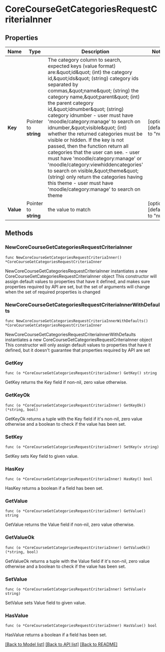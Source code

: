 # CoreCourseGetCategoriesRequestCriteriaInner

## Properties

Name | Type | Description | Notes
------------ | ------------- | ------------- | -------------
**Key** | Pointer to **string** | The category column to search, expected keys (value format) are:\&quot;id\&quot; (int) the category id,\&quot;ids\&quot; (string) category ids separated by commas,\&quot;name\&quot; (string) the category name,\&quot;parent\&quot; (int) the parent category id,\&quot;idnumber\&quot; (string) category idnumber - user must have &#39;moodle/category:manage&#39; to search on idnumber,\&quot;visible\&quot; (int) whether the returned categories must be visible or hidden. If the key is not passed,                                              then the function return all categories that the user can see. - user must have &#39;moodle/category:manage&#39; or &#39;moodle/category:viewhiddencategories&#39; to search on visible,\&quot;theme\&quot; (string) only return the categories having this theme - user must have &#39;moodle/category:manage&#39; to search on theme | [optional] [default to "null"]
**Value** | Pointer to **string** | the value to match | [optional] [default to "null"]

## Methods

### NewCoreCourseGetCategoriesRequestCriteriaInner

`func NewCoreCourseGetCategoriesRequestCriteriaInner() *CoreCourseGetCategoriesRequestCriteriaInner`

NewCoreCourseGetCategoriesRequestCriteriaInner instantiates a new CoreCourseGetCategoriesRequestCriteriaInner object
This constructor will assign default values to properties that have it defined,
and makes sure properties required by API are set, but the set of arguments
will change when the set of required properties is changed

### NewCoreCourseGetCategoriesRequestCriteriaInnerWithDefaults

`func NewCoreCourseGetCategoriesRequestCriteriaInnerWithDefaults() *CoreCourseGetCategoriesRequestCriteriaInner`

NewCoreCourseGetCategoriesRequestCriteriaInnerWithDefaults instantiates a new CoreCourseGetCategoriesRequestCriteriaInner object
This constructor will only assign default values to properties that have it defined,
but it doesn't guarantee that properties required by API are set

### GetKey

`func (o *CoreCourseGetCategoriesRequestCriteriaInner) GetKey() string`

GetKey returns the Key field if non-nil, zero value otherwise.

### GetKeyOk

`func (o *CoreCourseGetCategoriesRequestCriteriaInner) GetKeyOk() (*string, bool)`

GetKeyOk returns a tuple with the Key field if it's non-nil, zero value otherwise
and a boolean to check if the value has been set.

### SetKey

`func (o *CoreCourseGetCategoriesRequestCriteriaInner) SetKey(v string)`

SetKey sets Key field to given value.

### HasKey

`func (o *CoreCourseGetCategoriesRequestCriteriaInner) HasKey() bool`

HasKey returns a boolean if a field has been set.

### GetValue

`func (o *CoreCourseGetCategoriesRequestCriteriaInner) GetValue() string`

GetValue returns the Value field if non-nil, zero value otherwise.

### GetValueOk

`func (o *CoreCourseGetCategoriesRequestCriteriaInner) GetValueOk() (*string, bool)`

GetValueOk returns a tuple with the Value field if it's non-nil, zero value otherwise
and a boolean to check if the value has been set.

### SetValue

`func (o *CoreCourseGetCategoriesRequestCriteriaInner) SetValue(v string)`

SetValue sets Value field to given value.

### HasValue

`func (o *CoreCourseGetCategoriesRequestCriteriaInner) HasValue() bool`

HasValue returns a boolean if a field has been set.


[[Back to Model list]](../README.md#documentation-for-models) [[Back to API list]](../README.md#documentation-for-api-endpoints) [[Back to README]](../README.md)



